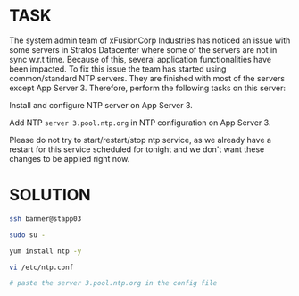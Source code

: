 # TASK

The system admin team of xFusionCorp Industries has noticed an issue with some servers in Stratos Datacenter where some of the servers are not in sync w.r.t time. Because of this, several application functionalities have been impacted. To fix this issue the team has started using common/standard NTP servers. They are finished with most of the servers except App Server 3. Therefore, perform the following tasks on this server:



Install and configure NTP server on App Server 3.

Add NTP `server 3.pool.ntp.org` in NTP configuration on App Server 3.

Please do not try to start/restart/stop ntp service, as we already have a restart for this service scheduled for tonight and we don't want these changes to be applied right now.




# SOLUTION
```bash
ssh banner@stapp03

sudo su -

yum install ntp -y

vi /etc/ntp.conf

# paste the server 3.pool.ntp.org in the config file
```